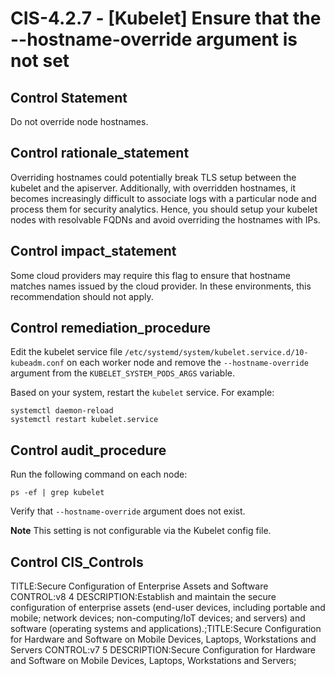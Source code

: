 # CIS-4.2.7 - \[Kubelet\] Ensure that the --hostname-override argument is not set

## Control Statement

Do not override node hostnames.

## Control rationale_statement

Overriding hostnames could potentially break TLS setup between the kubelet and the apiserver. Additionally, with overridden hostnames, it becomes increasingly difficult to associate logs with a particular node and process them for security analytics. Hence, you should setup your kubelet nodes with resolvable FQDNs and avoid overriding the hostnames with IPs.

## Control impact_statement

Some cloud providers may require this flag to ensure that hostname matches names issued by the cloud provider. In these environments, this recommendation should not apply.

## Control remediation_procedure

Edit the kubelet service file `/etc/systemd/system/kubelet.service.d/10-kubeadm.conf` on each worker node and remove the `--hostname-override` argument from the `KUBELET_SYSTEM_PODS_ARGS` variable.

Based on your system, restart the `kubelet` service. For example:

```
systemctl daemon-reload
systemctl restart kubelet.service
```

## Control audit_procedure

Run the following command on each node:

```
ps -ef | grep kubelet
```

Verify that `--hostname-override` argument does not exist.

**Note** This setting is not configurable via the Kubelet config file.

## Control CIS_Controls

TITLE:Secure Configuration of Enterprise Assets and Software CONTROL:v8 4 DESCRIPTION:Establish and maintain the secure configuration of enterprise assets (end-user devices, including portable and mobile; network devices; non-computing/IoT devices; and servers) and software (operating systems and applications).;TITLE:Secure Configuration for Hardware and Software on Mobile Devices, Laptops, Workstations and Servers CONTROL:v7 5 DESCRIPTION:Secure Configuration for Hardware and Software on Mobile Devices, Laptops, Workstations and Servers;
